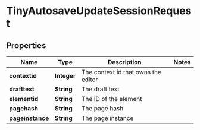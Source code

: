 

# TinyAutosaveUpdateSessionRequest


## Properties

| Name | Type | Description | Notes |
|------------ | ------------- | ------------- | -------------|
|**contextid** | **Integer** | The context id that owns the editor |  |
|**drafttext** | **String** | The draft text |  |
|**elementid** | **String** | The ID of the element |  |
|**pagehash** | **String** | The page hash |  |
|**pageinstance** | **String** | The page instance |  |



